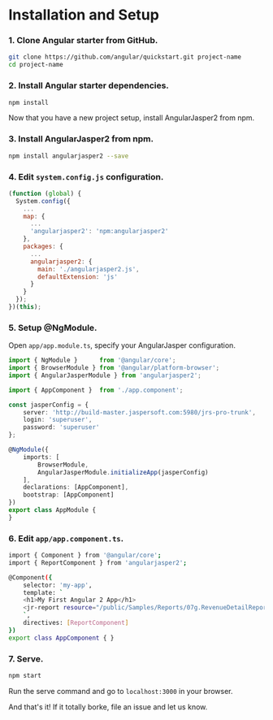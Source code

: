 # Installation and Setup

### 1. Clone Angular starter from GitHub.

```bash
git clone https://github.com/angular/quickstart.git project-name
cd project-name
```

### 2. Install Angular starter dependencies.

```bash
npm install
```

Now that you have a new project setup, install AngularJasper2 from npm.

### 3. Install AngularJasper2 from npm.

```bash
npm install angularjasper2 --save
```

### 4. Edit `system.config.js` configuration.

```js
(function (global) {
  System.config({
    ...
    map: {
      ...
      'angularjasper2': 'npm:angularjasper2'
    },
    packages: {
      ...
      angularjasper2: {
        main: './angularjasper2.js',
        defaultExtension: 'js'
      }
    }
  });
})(this);
```

### 5. Setup @NgModule.

Open `app/app.module.ts`, specify your AngularJasper configuration.

```ts
import { NgModule }      from '@angular/core';
import { BrowserModule } from '@angular/platform-browser';
import { AngularJasperModule } from 'angularjasper2';

import { AppComponent }  from './app.component';

const jasperConfig = {
    server: 'http://build-master.jaspersoft.com:5980/jrs-pro-trunk',
    login: 'superuser',
    password: 'superuser'
};

@NgModule({
    imports: [
        BrowserModule,
        AngularJasperModule.initializeApp(jasperConfig)
    ],
    declarations: [AppComponent],
    bootstrap: [AppComponent]
})
export class AppModule {
}
```

### 6. Edit `app/app.component.ts`.

```bash
import { Component } from '@angular/core';
import { ReportComponent } from 'angularjasper2';

@Component({
    selector: 'my-app',
    template: `
    <h1>My First Angular 2 App</h1>
    <jr-report resource="/public/Samples/Reports/07g.RevenueDetailReport"></jr-report>
    `,
    directives: [ReportComponent]
})
export class AppComponent { }
```

### 7. Serve.

```bash
npm start
```

Run the serve command and go to `localhost:3000` in your browser.

And that's it! If it totally borke, file an issue and let us know.
